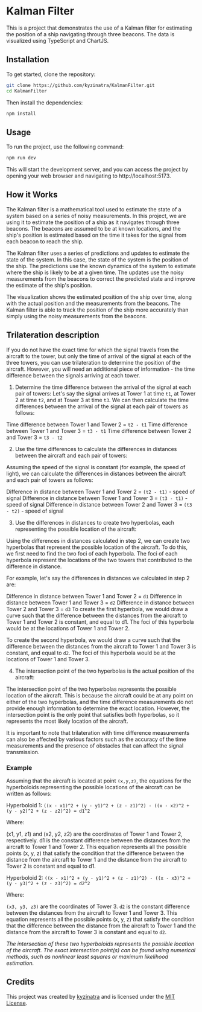 # Kalman Filter

This is a project that demonstrates the use of a Kalman filter for estimating the position of a ship navigating through three beacons. The data is visualized using TypeScript and ChartJS.

## Installation

To get started, clone the repository:

```bash
git clone https://github.com/kyzinatra/KalmanFilter.git
cd KalmanFilter
```

Then install the dependencies:

```bash
npm install
```

## Usage

To run the project, use the following command:

```bash
npm run dev
```

This will start the development server, and you can access the project by opening your web browser and navigating to http://localhost:5173.

## How it Works

The Kalman filter is a mathematical tool used to estimate the state of a system based on a series of noisy measurements. In this project, we are using it to estimate the position of a ship as it navigates through three beacons. The beacons are assumed to be at known locations, and the ship's position is estimated based on the time it takes for the signal from each beacon to reach the ship.

The Kalman filter uses a series of predictions and updates to estimate the state of the system. In this case, the state of the system is the position of the ship. The predictions use the known dynamics of the system to estimate where the ship is likely to be at a given time. The updates use the noisy measurements from the beacons to correct the predicted state and improve the estimate of the ship's position.

The visualization shows the estimated position of the ship over time, along with the actual position and the measurements from the beacons. The Kalman filter is able to track the position of the ship more accurately than simply using the noisy measurements from the beacons.

## Trilateration description

If you do not have the exact time for which the signal travels from the aircraft to the tower, but only the time of arrival of the signal at each of the three towers, you can use trilateration to determine the position of the aircraft. However, you will need an additional piece of information - the time difference between the signals arriving at each tower.

1. Determine the time difference between the arrival of the signal at each pair of towers:
   Let's say the signal arrives at Tower 1 at time `t1`, at Tower 2 at time `t2`, and at Tower 3 at time `t3`. We can then calculate the time differences between the arrival of the signal at each pair of towers as follows:

Time difference between Tower 1 and Tower 2 = `t2 - t1`
Time difference between Tower 1 and Tower 3 = `t3 - t1`
Time difference between Tower 2 and Tower 3 = `t3 - t2`



2. Use the time differences to calculate the differences in distances between the aircraft and each pair of towers:

Assuming the speed of the signal is constant (for example, the speed of light), we can calculate the differences in distances between the aircraft and each pair of towers as follows:

Difference in distance between Tower 1 and Tower 2 = `(t2 - t1)` - speed of signal
Difference in distance between Tower 1 and Tower 3 = `(t3 - t1)` - speed of signal
Difference in distance between Tower 2 and Tower 3 = `(t3 - t2)` - speed of signal



3. Use the differences in distances to create two hyperbolas, each representing the possible location of the aircraft:

Using the differences in distances calculated in step 2, we can create two hyperbolas that represent the possible location of the aircraft. To do this, we first need to find the two foci of each hyperbola. The foci of each hyperbola represent the locations of the two towers that contributed to the difference in distance.

For example, let's say the differences in distances we calculated in step 2 are:

Difference in distance between Tower 1 and Tower 2 = `d1`
Difference in distance between Tower 1 and Tower 3 = `d2`
Difference in distance between Tower 2 and Tower 3 = `d3`
To create the first hyperbola, we would draw a curve such that the difference between the distances from the aircraft to Tower 1 and Tower 2 is constant, and equal to d1. The foci of this hyperbola would be at the locations of Tower 1 and Tower 2.

To create the second hyperbola, we would draw a curve such that the difference between the distances from the aircraft to Tower 1 and Tower 3 is constant, and equal to `d2`. The foci of this hyperbola would be at the locations of Tower 1 and Tower 3.



4. The intersection point of the two hyperbolas is the actual position of the aircraft:

The intersection point of the two hyperbolas represents the possible location of the aircraft. This is because the aircraft could be at any point on either of the two hyperbolas, and the time difference measurements do not provide enough information to determine the exact location. However, the intersection point is the only point that satisfies both hyperbolas, so it represents the most likely location of the aircraft.

It is important to note that trilateration with time difference measurements can also be affected by various factors such as the accuracy of the time measurements and the presence of obstacles that can affect the signal transmission.



### Example

Assuming that the aircraft is located at point `(x,y,z)`, the equations for the hyperboloids representing the possible locations of the aircraft can be written as follows:

Hyperboloid 1:
`((x - x1)^2 + (y - y1)^2 + (z - z1)^2) - ((x - x2)^2 + (y - y2)^2 + (z - z2)^2) = d1^2`

Where:

(x1, y1, z1) and (x2, y2, z2) are the coordinates of Tower 1 and Tower 2, respectively.
d1 is the constant difference between the distances from the aircraft to Tower 1 and Tower 2.
This equation represents all the possible points (x, y, z) that satisfy the condition that the difference between the distance from the aircraft to Tower 1 and the distance from the aircraft to Tower 2 is constant and equal to d1.

Hyperboloid 2:
`((x - x1)^2 + (y - y1)^2 + (z - z1)^2) - ((x - x3)^2 + (y - y3)^2 + (z - z3)^2) = d2^2`

Where:

`(x3, y3, z3)` are the coordinates of Tower 3.
`d2` is the constant difference between the distances from the aircraft to Tower 1 and Tower 3.
This equation represents all the possible points (x, y, z) that satisfy the condition that the difference between the distance from the aircraft to Tower 1 and the distance from the aircraft to Tower 3 is constant and equal to `d2`.

_The intersection of these two hyperboloids represents the possible location of the aircraft. The exact intersection point(s) can be found using numerical methods, such as nonlinear least squares or maximum likelihood estimation._

## Credits

This project was created by [kyzinatra](https://github.com/kyzinatra) and is licensed under the [MIT License](https://en.wikipedia.org/wiki/MIT_License).
